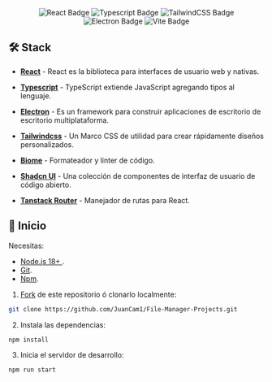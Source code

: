 

<div align="center">

![React Badge](https://img.shields.io/badge/React-20232A?logo=react&logoColor=61DAFB&style=flat)
![Typescript Badge](https://img.shields.io/badge/Typescript-20232A?logo=typescript&logoColor=3178C6&style=flat)
![TailwindCSS Badge](https://img.shields.io/badge/Tailwind_CSS-20232A?logo=tailwind-css&logoColor=38B2AC&style=flat)
![Electron Badge](https://img.shields.io/badge/Electron-20232A?logo=electron&logoColor=2F81FF&style=flat)
![Vite Badge](https://img.shields.io/badge/Vite-20232A?logo=vite&logoColor=646CFF&style=flat)

</div>

## 🛠️ Stack
- [**React**](https://es.react.dev/) - React es la biblioteca para interfaces de usuario web y nativas.

- [**Typescript**](https://www.typescriptlang.org/) - TypeScript extiende JavaScript agregando tipos al lenguaje.

- [**Electron**](https://www.electronjs.org/) - Es un framework para construir aplicaciones de escritorio de escritorio multiplataforma.

- [**Tailwindcss**](https://tailwindcss.com/) - Un Marco CSS de utilidad para crear rápidamente diseños personalizados.

- [**Biome**](https://biomejs.dev/) - Formateador y linter de código.

- [**Shadcn UI**](https://ui.shadcn.com/) - Una colección de componentes de interfaz de usuario de código abierto.

- [**Tanstack Router**](https://tanstack.com/router/) - Manejador de rutas para React.



## 🚀 Inicio

Necesitas:

- [Node.js 18+ ](https://nodejs.org/en/).
- [Git](https://git-scm.com/).
- [Npm](https://www.npmjs.com/).

1. [Fork](https://github.com/JuanCam1/File-Manager-Projects.git) de este repositorio ó clonarlo localmente:

```bash
git clone https://github.com/JuanCam1/File-Manager-Projects.git
```

2. Instala las dependencias:

```bash
npm install
```

3. Inicia el servidor de desarrollo:

```bash
npm run start
```
